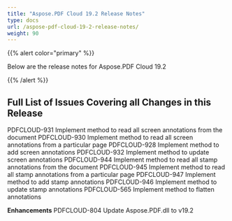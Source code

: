 ```yaml
---
title: "Aspose.PDF Cloud 19.2 Release Notes"
type: docs
url: /aspose-pdf-cloud-19-2-release-notes/
weight: 90
---
```


{{% alert color="primary" %}} 

Below are the release notes for Aspose.PDF Cloud 19.2

{{% /alert %}} 
## **Full List of Issues Covering all Changes in this Release**


PDFCLOUD-931 Implement method to read all screen annotations from the document
PDFCLOUD-930 Implement method to read all screen annotations from a particular page
PDFCLOUD-928 Implement method to add screen annotations
PDFCLOUD-932 Implement method to update screen annotations
PDFCLOUD-944 Implement method to read all stamp annotations from the document
PDFCLOUD-945 Implement method to read all stamp annotations from a particular page
PDFCLOUD-947 Implement method to add stamp annotations
PDFCLOUD-946 Implement method to update stamp annotations
PDFCLOUD-565 Implement method to flatten annotations

**Enhancements** 
PDFCLOUD-804 Update Aspose.PDF.dll to v19.2
